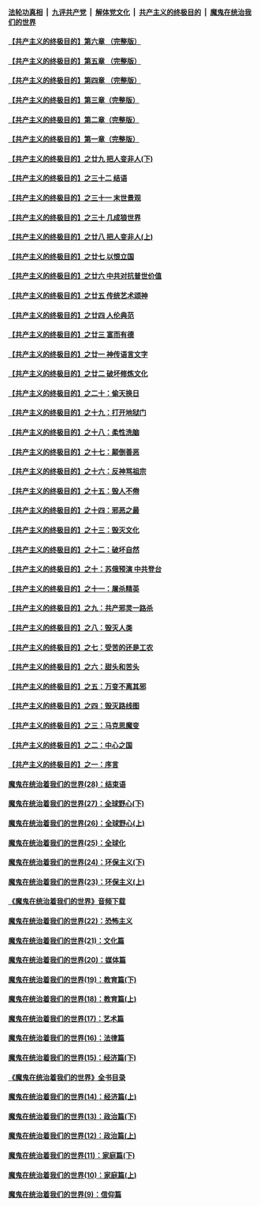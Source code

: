 ####  [法轮功真相](../../../../basic/blob/master/README.md?t=12261139) &nbsp;|&nbsp; [九评共产党](../../../../9ping.md/blob/master/README.md?t=12261139) &nbsp;|&nbsp; [解体党文化](../../../../jtdwh.md/blob/master/README.md?t=12261139)  &nbsp;|&nbsp; [共产主义的终极目的](../../../../gczydzjmd.md/blob/master/README.md?t=12261139) &nbsp;|&nbsp; [魔鬼在统治我们的世界](../../../../mgztzwmdsj.md/blob/master/README.md?t=12261139) 

#### [【共产主义的终极目的】第六章 （完整版）](../pages/nsc422/n11428913.md?t=12261139) 

#### [【共产主义的终极目的】第五章 （完整版）](../pages/nsc422/n11428912.md?t=12261139) 

#### [【共产主义的终极目的】第四章 （完整版）](../pages/nsc422/n11428907.md?t=12261139) 

#### [【共产主义的终极目的】第三章（完整版）](../pages/nsc422/n11428848.md?t=12261139) 

#### [【共产主义的终极目的】第二章（完整版）](../pages/nsc422/n11428831.md?t=12261139) 

#### [【共产主义的终极目的】第一章（完整版）](../pages/nsc422/n11417651.md?t=12261139) 

#### [【共产主义的终极目的】之廿九 把人变非人(下)](../pages/nsc422/n11344140.md?t=12261139) 

#### [【共产主义的终极目的】之三十二 结语](../pages/nsc422/n11360535.md?t=12261139) 

#### [【共产主义的终极目的】之三十一 末世景观](../pages/nsc422/n11351129.md?t=12261139) 

#### [【共产主义的终极目的】之三十 几成狼世界](../pages/nsc422/n11348280.md?t=12261139) 

#### [【共产主义的终极目的】之廿八 把人变非人(上)](../pages/nsc422/n11340492.md?t=12261139) 

#### [【共产主义的终极目的】之廿七 以恨立国](../pages/nsc422/n11336944.md?t=12261139) 

#### [【共产主义的终极目的】之廿六 中共对抗普世价值](../pages/nsc422/n11324785.md?t=12261139) 

#### [【共产主义的终极目的】之廿五 传统艺术颂神](../pages/nsc422/n11296396.md?t=12261139) 

#### [【共产主义的终极目的】之廿四 人伦典范](../pages/nsc422/n11296397.md?t=12261139) 

#### [【共产主义的终极目的】之廿三 富而有德](../pages/nsc422/n11283598.md?t=12261139) 

#### [【共产主义的终极目的】之廿一 神传语言文字](../pages/nsc422/n11263265.md?t=12261139) 

#### [【共产主义的终极目的】之廿二 破坏修炼文化](../pages/nsc422/n11245728.md?t=12261139) 

#### [【共产主义的终极目的】之二十：偷天换日](../pages/nsc422/n11238846.md?t=12261139) 

#### [【共产主义的终极目的】之十九：打开地狱门](../pages/nsc422/n11206376.md?t=12261139) 

#### [【共产主义的终极目的】之十八：柔性洗脑](../pages/nsc422/n11199994.md?t=12261139) 

#### [【共产主义的终极目的】之十七：颠倒善恶](../pages/nsc422/n11179782.md?t=12261139) 

#### [【共产主义的终极目的】之十六：反神骂祖宗](../pages/nsc422/n11166798.md?t=12261139) 

#### [【共产主义的终极目的】之十五：毁人不倦](../pages/nsc422/n11166792.md?t=12261139) 

#### [【共产主义的终极目的】之十四：邪恶之最](../pages/nsc422/n11150249.md?t=12261139) 

#### [【共产主义的终极目的】之十三：毁灭文化](../pages/nsc422/n11135227.md?t=12261139) 

#### [【共产主义的终极目的】之十二：破坏自然](../pages/nsc422/n11135214.md?t=12261139) 

#### [【共产主义的终极目的】之十：苏俄预演 中共登台](../pages/nsc422/n11118424.md?t=12261139) 

#### [【共产主义的终极目的】之十一：屠杀精英](../pages/nsc422/n11118442.md?t=12261139) 

#### [【共产主义的终极目的】之九：共产邪灵一路杀](../pages/nsc422/n11114139.md?t=12261139) 

#### [【共产主义的终极目的】之八：毁灭人类](../pages/nsc422/n11108503.md?t=12261139) 

#### [【共产主义的终极目的】之七：受苦的还是工农](../pages/nsc422/n11101809.md?t=12261139) 

#### [【共产主义的终极目的】之六：甜头和苦头](../pages/nsc422/n11096971.md?t=12261139) 

#### [【共产主义的终极目的】之五：万变不离其邪](../pages/nsc422/n11091285.md?t=12261139) 

#### [【共产主义的终极目的】之四：毁灭路线图](../pages/nsc422/n11086284.md?t=12261139) 

#### [【共产主义的终极目的】之三：马克思魔变](../pages/nsc422/n11061941.md?t=12261139) 

#### [【共产主义的终极目的】之二：中心之国](../pages/nsc422/n11047728.md?t=12261139) 

#### [【共产主义的终极目的】之一：序言](../pages/nsc422/n11086077.md?t=12261139) 

#### [魔鬼在统治着我们的世界(28)：结束语](../pages/nsc422/n10936246.md?t=12261139) 

#### [魔鬼在统治着我们的世界(27)：全球野心(下)](../pages/nsc422/n10928319.md?t=12261139) 

#### [魔鬼在统治着我们的世界(26)：全球野心(上)](../pages/nsc422/n10900318.md?t=12261139) 

#### [魔鬼在统治着我们的世界(25)：全球化](../pages/nsc422/n10788205.md?t=12261139) 

#### [魔鬼在统治着我们的世界(24)：环保主义(下)](../pages/nsc422/n10695307.md?t=12261139) 

#### [魔鬼在统治着我们的世界(23)：环保主义(上)](../pages/nsc422/n10688613.md?t=12261139) 

#### [《魔鬼在统治着我们的世界》音频下载](../pages/nsc422/n10635553.md?t=12261139) 

#### [魔鬼在统治着我们的世界(22)：恐怖主义](../pages/nsc422/n10614727.md?t=12261139) 

#### [魔鬼在统治着我们的世界(21)：文化篇](../pages/nsc422/n10597706.md?t=12261139) 

#### [魔鬼在统治着我们的世界(20)：媒体篇](../pages/nsc422/n10586579.md?t=12261139) 

#### [魔鬼在统治着我们的世界(19)：教育篇(下)](../pages/nsc422/n10564808.md?t=12261139) 

#### [魔鬼在统治着我们的世界(18)：教育篇(上)](../pages/nsc422/n10526970.md?t=12261139) 

#### [魔鬼在统治着我们的世界(17)：艺术篇](../pages/nsc422/n10499093.md?t=12261139) 

#### [魔鬼在统治着我们的世界(16)：法律篇](../pages/nsc422/n10485969.md?t=12261139) 

#### [魔鬼在统治着我们的世界(15)：经济篇(下)](../pages/nsc422/n10469975.md?t=12261139) 

#### [《魔鬼在统治着我们的世界》全书目录](../pages/nsc422/n10464261.md?t=12261139) 

#### [魔鬼在统治着我们的世界(14)：经济篇(上)](../pages/nsc422/n10457370.md?t=12261139) 

#### [魔鬼在统治着我们的世界(13)：政治篇(下)](../pages/nsc422/n10448270.md?t=12261139) 

#### [魔鬼在统治着我们的世界(12)：政治篇(上)](../pages/nsc422/n10444576.md?t=12261139) 

#### [魔鬼在统治着我们的世界(11)：家庭篇(下)](../pages/nsc422/n10440961.md?t=12261139) 

#### [魔鬼在统治着我们的世界(10)：家庭篇(上)](../pages/nsc422/n10435448.md?t=12261139) 

#### [魔鬼在统治着我们的世界(9)：信仰篇](../pages/nsc422/n10432159.md?t=12261139) 

